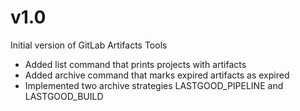 # v1.0
Initial version of GitLab Artifacts Tools

* Added list command that prints projects with artifacts
* Added archive command that marks expired artifacts as expired
* Implemented two archive strategies LASTGOOD_PIPELINE and LASTGOOD_BUILD